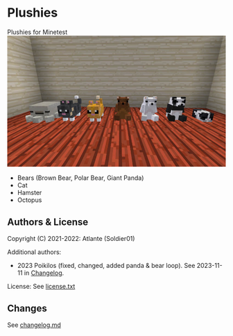# Plushies

Plushies for Minetest
![screenshot of plushies](screenshot.jpg)
* Bears (Brown Bear, Polar Bear, Giant Panda)
* Cat
* Hamster
* Octopus


## Authors & License

Copyright (C) 2021-2022: Atlante (Soldier01)

Additional authors:
- 2023 Poikilos (fixed, changed, added panda & bear loop). See 2023-11-11 in [Changelog](changelog.md).

License: See [license.txt](license.txt)


## Changes
See [changelog.md](changelog.md)

